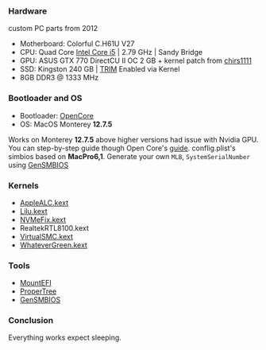 ### Hardware
custom PC parts from 2012
* Motherboard: Colorful C.H61U V27
* CPU: Quad Core [Intel Core i5](https://www.intel.com/content/www/us/en/products/sku/52206/intel-core-i52300-processor-6m-cache-up-to-3-10-ghz/specifications.html) | 2.79 GHz | Sandy Bridge
* GPU: ASUS GTX 770 DirectCU II OC 2 GB + kernel patch from [chirs1111](https://github.com/chris1111/Geforce-Kepler-patcher)
* SSD: Kingston 240 GB | [TRIM](https://en.wikipedia.org/wiki/Trim_(computing)) Enabled via Kernel 
* 8GB DDR3 @ 1333 MHz

### Bootloader and OS
* Bootloader: [OpenCore](https://github.com/acidanthera/OpenCorePkg)
* OS: MacOS Monterey **12.7.5**

Works on Monterey **12.7.5** above higher versions had issue with Nvidia GPU.
You can step-by-step guide though Open Core's [guide](https://dortania.github.io/OpenCore-Install-Guide/0).
conflig.plist's simbios based on **MacPro6,1**. Generate your own `MLB`, `SystemSerialNumber` using [GenSMBIOS](https://github.com/corpnewt/GenSMBIOS)

### Kernels
* [AppleALC.kext](https://github.com/acidanthera/AppleALC)
* [Lilu.kext](https://github.com/acidanthera/Lilu)
* [NVMeFix.kext](https://github.com/acidanthera/NVMeFix)
* RealtekRTL8100.kext
* [VirtualSMC.kext](https://github.com/acidanthera/VirtualSMC)
* [WhateverGreen.kext](https://github.com/acidanthera/WhateverGreen)

### Tools
* [MountEFI](https://github.com/corpnewt/MountEFI)
* [ProperTree](https://github.com/corpnewt/ProperTree)
* [GenSMBIOS](https://github.com/corpnewt/GenSMBIOS)

### Conclusion
Everything works expect sleeping.

